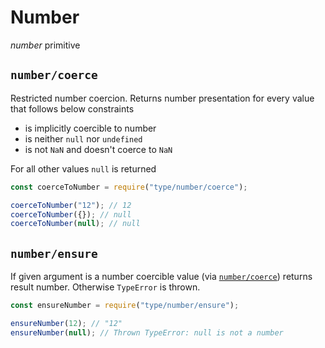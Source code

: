 # Number

_number_ primitive


















































<extoc></extoc>

## `number/coerce`

Restricted number coercion. Returns number presentation for every value that follows below constraints

- is implicitly coercible to number
- is neither `null` nor `undefined`
- is not `NaN` and doesn't coerce to `NaN`

For all other values `null` is returned

```javascript
const coerceToNumber = require("type/number/coerce");

coerceToNumber("12"); // 12
coerceToNumber({}); // null
coerceToNumber(null); // null
```

## `number/ensure`

If given argument is a number coercible value (via [`number/coerce`](#numbercoerce)) returns result number.
Otherwise `TypeError` is thrown.

```javascript
const ensureNumber = require("type/number/ensure");

ensureNumber(12); // "12"
ensureNumber(null); // Thrown TypeError: null is not a number
```
